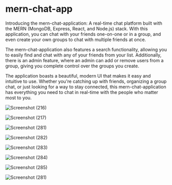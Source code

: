 # mern-chat-app
Introducing the mern-chat-application:  A real-time chat platform built with the MERN (MongoDB, Express, React, and Node.js) stack.
With this application, you can chat with your friends one-on-one or in a group, and even create your own groups to chat with multiple friends at once.

The mern-chat-application also features a search functionality, allowing you to easily find and chat with any of your friends from your list.
Additionally, there is an admin feature, where an admin can add or remove users from a group, giving you complete control over the groups you create.

The application boasts a beautiful, modern UI that makes it easy and intuitive to use. Whether you're catching up with friends, organizing a group chat,
or just looking for a way to stay connected, this mern-chat-application has everything you need to chat in real-time with the people who matter most to you.


![Screenshot (216)](https://user-images.githubusercontent.com/97290036/236368151-5bdb8058-57bc-4fae-ba7e-314136371edc.png)



![Screenshot (217)](https://user-images.githubusercontent.com/97290036/236368127-4425db04-bac0-4a99-be76-05efc636a17b.png)


![Screenshot (281)](https://github.com/ayush9009/mern-chat-app/assets/97290036/99a73a14-c680-43fd-91e7-c63f55ca841e)


![Screenshot (282)](https://github.com/ayush9009/mern-chat-app/assets/97290036/99a73a14-c680-43fd-91e7-c63f55ca841e)


![Screenshot (283)](https://github.com/ayush9009/mern-chat-app/assets/97290036/99a73a14-c680-43fd-91e7-c63f55ca841e)


![Screenshot (284)](https://github.com/ayush9009/mern-chat-app/assets/97290036/99a73a14-c680-43fd-91e7-c63f55ca841e)


![Screenshot (285)](https://github.com/ayush9009/mern-chat-app/assets/97290036/99a73a14-c680-43fd-91e7-c63f55ca841e)


![Screenshot (281)](https://github.com/ayush9009/mern-chat-app/assets/97290036/99a73a14-c680-43fd-91e7-c63f55ca841e)


